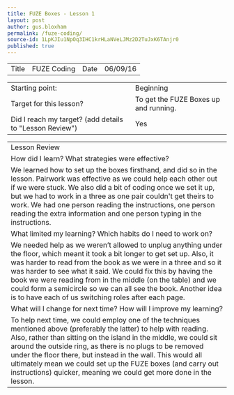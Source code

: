 ```yaml
---
title: FUZE Boxes - Lesson 1
layout: post
author: gus.bloxham
permalink: /fuze-coding/
source-id: 1LpKJIu1NpOq3IHC1krHLaNVeLJMz2D2TuJxK6TAnjr0
published: true
---
```

<table>
  <tr>
    <td>Title</td>
    <td>FUZE Coding</td>
    <td>Date</td>
    <td>06/09/16</td>
  </tr>
</table>


<table>
  <tr>
    <td>Starting point:</td>
    <td>Beginning</td>
  </tr>
  <tr>
    <td>Target for this lesson?</td>
    <td>To get the FUZE Boxes up and running.</td>
  </tr>
  <tr>
    <td>Did I reach my target? 
(add details to "Lesson Review")</td>
    <td> Yes</td>
  </tr>
</table>


<table>
  <tr>
    <td>Lesson Review</td>
  </tr>
  <tr>
    <td>How did I learn? What strategies were effective? </td>
  </tr>
  <tr>
    <td>We learned how to set up the boxes firsthand, and did so in the lesson. Pairwork was effective as we could help each other out if we were stuck. We also did a bit of coding once we set it up, but we had to work in a three as one pair couldn't get theirs to work. We had one person reading the instructions, one person reading the extra information and one person typing in the instructions.</td>
  </tr>
  <tr>
    <td>What limited my learning? Which habits do I need to work on? </td>
  </tr>
  <tr>
    <td>We needed help as we weren’t allowed to unplug anything under the floor, which meant it took a bit longer to get set up. Also, it was harder to read from the book as we were in a three and so it was harder to see what it said. We could fix this by having the book we were reading from in the middle (on the table) and we could form a semicircle so we can all see the book. Another idea is to have each of us switching roles after each page.</td>
  </tr>
  <tr>
    <td>What will I change for next time? How will I improve my learning?</td>
  </tr>
  <tr>
    <td>To help next time, we could employ one of the techniques mentioned above (preferably the latter) to help with reading. Also, rather than sitting on the island in the middle, we could sit around the outside ring, as there is no plugs to be removed under the floor there, but instead in the wall. This would all ultimately mean we could set up the FUZE boxes (and carry out instructions) quicker, meaning we could get more done in the lesson.</td>
  </tr>
</table>


